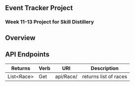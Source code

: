 ## Event Tracker Project

### Week 11-13 Project for Skill Distillery

## Overview



## API Endpoints

| Returns | Verb | URI | Description |
|---------|------|-----|-------------|
| List&lt;Race&gt; | Get | api/Race/ | returns list of races|
